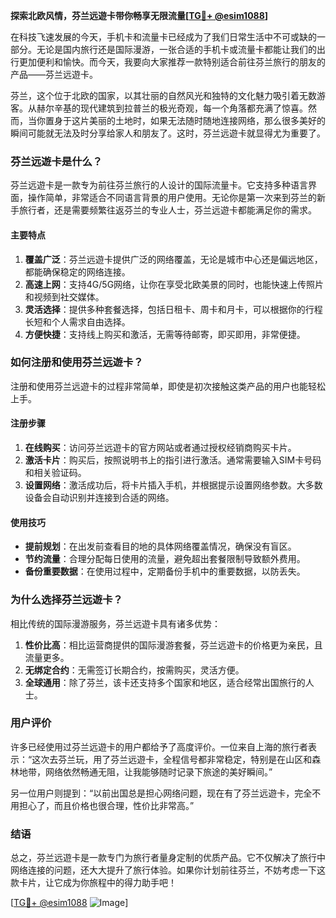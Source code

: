**探索北欧风情，芬兰远遊卡带你畅享无限流量[[TG💪+ @esim1088](https://t.me/s/esim1088)]**

在科技飞速发展的今天，手机卡和流量卡已经成为了我们日常生活中不可或缺的一部分。无论是国内旅行还是国际漫游，一张合适的手机卡或流量卡都能让我们的出行更加便利和愉快。而今天，我要向大家推荐一款特别适合前往芬兰旅行的朋友的产品——芬兰远遊卡。

芬兰，这个位于北欧的国家，以其壮丽的自然风光和独特的文化魅力吸引着无数游客。从赫尔辛基的现代建筑到拉普兰的极光奇观，每一个角落都充满了惊喜。然而，当你置身于这片美丽的土地时，如果无法随时随地连接网络，那么很多美好的瞬间可能就无法及时分享给家人和朋友了。这时，芬兰远遊卡就显得尤为重要了。

### 芬兰远遊卡是什么？

芬兰远遊卡是一款专为前往芬兰旅行的人设计的国际流量卡。它支持多种语言界面，操作简单，非常适合不同语言背景的用户使用。无论你是第一次来到芬兰的新手旅行者，还是需要频繁往返芬兰的专业人士，芬兰远遊卡都能满足你的需求。

#### 主要特点

1. **覆盖广泛**：芬兰远遊卡提供广泛的网络覆盖，无论是城市中心还是偏远地区，都能确保稳定的网络连接。
2. **高速上网**：支持4G/5G网络，让你在享受北欧美景的同时，也能快速上传照片和视频到社交媒体。
3. **灵活选择**：提供多种套餐选择，包括日租卡、周卡和月卡，可以根据你的行程长短和个人需求自由选择。
4. **方便快捷**：支持线上购买和激活，无需等待邮寄，即买即用，非常便捷。

### 如何注册和使用芬兰远遊卡？

注册和使用芬兰远遊卡的过程非常简单，即使是初次接触这类产品的用户也能轻松上手。

#### 注册步骤

1. **在线购买**：访问芬兰远遊卡的官方网站或者通过授权经销商购买卡片。
2. **激活卡片**：购买后，按照说明书上的指引进行激活。通常需要输入SIM卡号码和相关验证码。
3. **设置网络**：激活成功后，将卡片插入手机，并根据提示设置网络参数。大多数设备会自动识别并连接到合适的网络。

#### 使用技巧

- **提前规划**：在出发前查看目的地的具体网络覆盖情况，确保没有盲区。
- **节约流量**：合理分配每日使用的流量，避免超出套餐限制导致额外费用。
- **备份重要数据**：在使用过程中，定期备份手机中的重要数据，以防丢失。

### 为什么选择芬兰远遊卡？

相比传统的国际漫游服务，芬兰远遊卡具有诸多优势：

1. **性价比高**：相比运营商提供的国际漫游套餐，芬兰远遊卡的价格更为亲民，且流量更多。
2. **无绑定合约**：无需签订长期合约，按需购买，灵活方便。
3. **全球通用**：除了芬兰，该卡还支持多个国家和地区，适合经常出国旅行的人士。

### 用户评价

许多已经使用过芬兰远遊卡的用户都给予了高度评价。一位来自上海的旅行者表示：“这次去芬兰玩，用了芬兰远遊卡，全程信号都非常稳定，特别是在山区和森林地带，网络依然畅通无阻，让我能够随时记录下旅途的美好瞬间。”

另一位用户则提到：“以前出国总是担心网络问题，现在有了芬兰远遊卡，完全不用担心了，而且价格也很合理，性价比非常高。”

### 结语

总之，芬兰远遊卡是一款专门为旅行者量身定制的优质产品。它不仅解决了旅行中网络连接的问题，还大大提升了旅行体验。如果你计划前往芬兰，不妨考虑一下这款卡片，让它成为你旅程中的得力助手吧！

[[TG💪+ @esim1088](https://t.me/s/esim1088) ![Image](https://i.postimg.cc/4NQfJmqS/Snipaste-2025-05-13-00-14-12.png)]